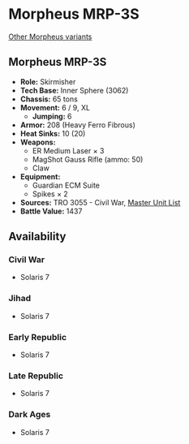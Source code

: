 # Morpheus MRP-3S

[Other Morpheus variants](../morpheus.md)

## Morpheus MRP-3S
- **Role:** Skirmisher
- **Tech Base:** Inner Sphere (3062)
- **Chassis:** 65 tons
- **Movement:** 6 / 9, XL
  - **Jumping:** 6
- **Armor:** 208 (Heavy Ferro Fibrous)
- **Heat Sinks:** 10 (20)
- **Weapons:**
  - ER Medium Laser × 3
  - MagShot Gauss Rifle (ammo: 50)
  - Claw
- **Equipment:**
  - Guardian ECM Suite
  - Spikes × 2
- **Sources:** TRO 3055 - Civil War, [Master Unit List](http://masterunitlist.info/Unit/Details/2226/morpheus-mrp-3s)
- **Battle Value:** 1437

## Availability

### Civil War
- Solaris 7

### Jihad
- Solaris 7

### Early Republic
- Solaris 7

### Late Republic
- Solaris 7

### Dark Ages
- Solaris 7

